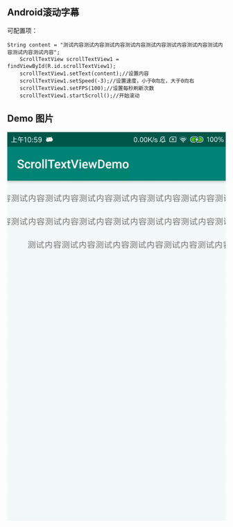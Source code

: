 ## Android滚动字幕
可配置项：


	String content = "测试内容测试内容测试内容测试内容测试内容测试内容测试内容测试内容测试内容测试内容";
        ScrollTextView scrollTextView1 = findViewById(R.id.scrollTextView1);
        scrollTextView1.setText(content);//设置内容
        scrollTextView1.setSpeed(-3);//设置速度，小于0向左，大于0向右
        scrollTextView1.setFPS(100);//设置每秒刷新次数
        scrollTextView1.startScroll();//开始滚动
## Demo 图片
![](pre/1.gif)
